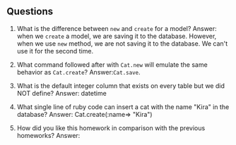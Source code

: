 ## Questions

1. What is the difference between `new` and `create` for a model?
Answer: when we `create` a model, we are saving it to the database. However, when we use `new` method, we are not saving it to the database. We can't use it for the second time.

2. What command followed after with `Cat.new` will emulate the same behavior as `Cat.create`?
Answer:`Cat.save`.

3. What is the default integer column that exists on every table but we did NOT define?
Answer: datetime 

4. What single line of ruby code can insert a cat with the name "Kira" in the database?
Answer: Cat.create(:name=> "Kira")

5. How did you like this homework in comparison with the previous homeworks?
Answer:


